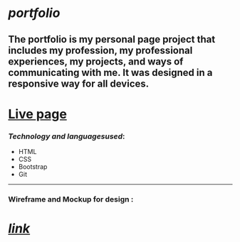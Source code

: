 # ***portfolio***

## **The portfolio is my personal page project that includes my profession, my professional experiences, my projects, and ways of communicating with me. It was designed in a responsive way for all devices.**

# [Live page](https://omarhassouna-ps.github.io/portfolio/)

### *Technology and languages ​​used*:
- HTML
- CSS
- Bootstrap
- Git

***

 ### Wireframe and Mockup for design :

# [*link*](https://www.figma.com/file/dINopeF0gcljuHEgrY35di/Untitled?node-id=0%3A1&t=QmcLwubiOHPAtDLl-1)

